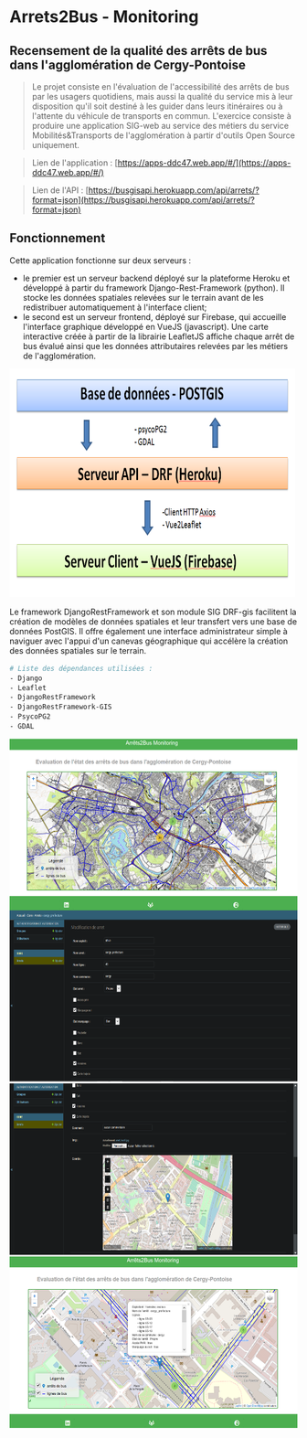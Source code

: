 # Arrets2Bus - Monitoring
## Recensement de la qualité des arrêts de bus dans l'agglomération de Cergy-Pontoise

> Le projet consiste en l'évaluation de l'accessibilité des arrêts de bus par les usagers quotidiens, mais aussi la qualité du service mis à leur disposition qu'il soit destiné à les guider dans leurs itinéraires ou à l'attente du véhicule de transports en commun. L'exercice consiste à produire une application SIG-web au service des métiers du service Mobilités&Transports de l'agglomération à partir d'outils Open Source uniquement.

> Lien de l'application : [https://apps-ddc47.web.app/#/](https://apps-ddc47.web.app/#/)

> Lien de l'API : [https://busgisapi.herokuapp.com/api/arrets/?format=json](https://busgisapi.herokuapp.com/api/arrets/?format=json)

## Fonctionnement

Cette application fonctionne sur deux serveurs :
- le premier est un serveur backend déployé sur la plateforme Heroku et développé à partir du framework Django-Rest-Framework (python). Il stocke les données spatiales relevées sur le terrain avant de les redistribuer automatiquement à l'interface client;
- le second est un serveur frontend, déployé sur Firebase, qui accueille l'interface graphique développé en VueJS (javascript). Une carte interactive créée à partir de la librairie LeafletJS affiche chaque arrêt de bus évalué ainsi que les données attributaires relevées par les métiers de l'agglomération.

<img src="public/schema.PNG" width="500" height="400">

Le framework DjangoRestFramework et son module SIG DRF-gis facilitent la création de modèles de données spatiales et leur transfert vers une base de données PostGIS. Il offre également une interface administrateur simple à naviguer avec l'appui d'un canevas géographique qui accélère la création des données spatiales sur le terrain.

``` bash
# Liste des dépendances utilisées :
- Django
- Leaflet
- DjangoRestFramework
- DjangoRestFramework-GIS
- PsycoPG2
- GDAL

```

<img src="public/front1.png" width="600" height="300" style="vertical-align:middle">
<img src="public/back1.png" width="600" height="300">
<img src="public/back2.png" width="600" height="300">
<img src="public/front2.png" width="600" height="300">